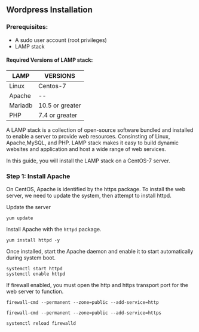 
## Wordpress Installation

### Prerequisites:
 
 - A sudo user account (root privileges)
 -  LAMP stack
 
#### Required Versions of LAMP stack:

|LAMP|VERSIONS|
|---|---|
|Linux| Centos-7|
|Apache|--|
|Mariadb|10.5 or greater|
|PHP|7.4 or greater|

A LAMP stack is a collection of open-source software bundled and installed to enable a server to provide web resources.  Consinsting of Linux, Apache,MySQL, and PHP. LAMP stack makes it easy to build dynamic websites and application and host a wide range of web services. 

In this guide, you will install the LAMP stack on a CentOS-7 server.

### Step 1: Install Apache

On CentOS, Apache is identified by the https package. To install the web server, we need to update the system, then attempt to install httpd.

Update the server
```
yum update 
```

Install Apache with the `httpd` package.

```
yum install httpd -y
```

Once installed, start the Apache daemon and enable it to start automatically during system boot.
 ```
 systemctl start httpd
 systemctl enable httpd
 ```
If firewall enabled, you must open the http and https transport port for the web server to function.

```
firewall-cmd --permanent --zone=public --add-service=http

firewall-cmd --permanent --zone=public --add-service=https

systemctl reload firewalld

```